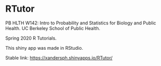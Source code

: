 # RTutor
PB HLTH W142: Intro to Probability and Statistics for Biology and Public Health.
UC Berkeley School of Public Health.

Spring 2020 R Tutorials.

This shiny app was made in RStudio.

Stable link: https://xandersph.shinyapps.io/RTutor/
